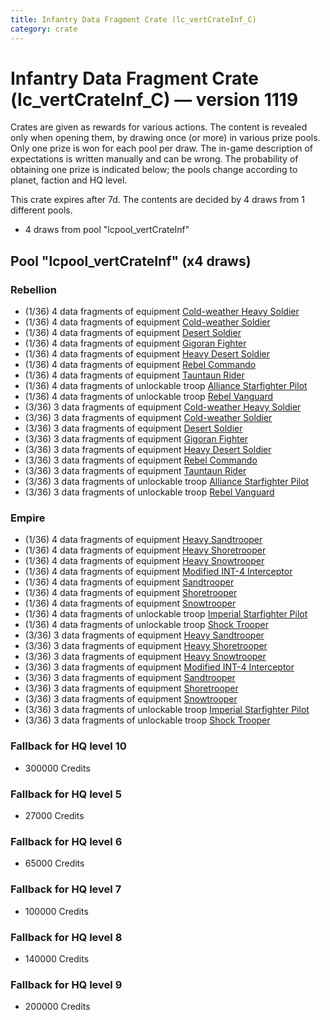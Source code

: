 ```yaml
---
title: Infantry Data Fragment Crate (lc_vertCrateInf_C)
category: crate
---
```


# Infantry Data Fragment Crate (lc_vertCrateInf_C) — version 1119

Crates are given as rewards for various actions. The content is revealed only when opening them, by drawing once (or more) in various prize pools. Only one prize is won for each pool per draw. The in-game description of expectations is written manually and can be wrong. The probability of obtaining one prize is indicated below; the pools change according to planet, faction and HQ level.

This crate expires after 7d. The contents are decided by 4 draws from 1 different pools.
  * 4 draws from pool "lcpool_vertCrateInf"

## Pool "lcpool_vertCrateInf" (x4 draws)

### Rebellion

  * (1/36) 4 data fragments of equipment [Cold-weather Heavy Soldier](eqpRebelEchoBaseHeavySoldier)
  * (1/36) 4 data fragments of equipment [Cold-weather Soldier](eqpRebelEchoBaseSoldier)
  * (1/36) 4 data fragments of equipment [Desert Soldier](eqpRebelSandSoldier)
  * (1/36) 4 data fragments of equipment [Gigoran Fighter](eqpRebelShaggyAlien)
  * (1/36) 4 data fragments of equipment [Heavy Desert Soldier](eqpRebelHeavySandSoldier)
  * (1/36) 4 data fragments of equipment [Rebel Commando](eqpRebelPentagonSoldier)
  * (1/36) 4 data fragments of equipment [Tauntaun Rider](eqpRebelTauntaun)
  * (1/36) 4 data fragments of unlockable troop [Alliance Starfighter Pilot](XWingPilot)
  * (1/36) 4 data fragments of unlockable troop [Rebel Vanguard](Vanguard)
  * (3/36) 3 data fragments of equipment [Cold-weather Heavy Soldier](eqpRebelEchoBaseHeavySoldier)
  * (3/36) 3 data fragments of equipment [Cold-weather Soldier](eqpRebelEchoBaseSoldier)
  * (3/36) 3 data fragments of equipment [Desert Soldier](eqpRebelSandSoldier)
  * (3/36) 3 data fragments of equipment [Gigoran Fighter](eqpRebelShaggyAlien)
  * (3/36) 3 data fragments of equipment [Heavy Desert Soldier](eqpRebelHeavySandSoldier)
  * (3/36) 3 data fragments of equipment [Rebel Commando](eqpRebelPentagonSoldier)
  * (3/36) 3 data fragments of equipment [Tauntaun Rider](eqpRebelTauntaun)
  * (3/36) 3 data fragments of unlockable troop [Alliance Starfighter Pilot](XWingPilot)
  * (3/36) 3 data fragments of unlockable troop [Rebel Vanguard](Vanguard)

### Empire

  * (1/36) 4 data fragments of equipment [Heavy Sandtrooper](eqpEmpireHeavySandtrooper)
  * (1/36) 4 data fragments of equipment [Heavy Shoretrooper](eqpEmpirePentagonHeavyTrooper)
  * (1/36) 4 data fragments of equipment [Heavy Snowtrooper](eqpEmpireHeavySnowtrooper)
  * (1/36) 4 data fragments of equipment [Modified INT-4 Interceptor](eqpEmpireArcticINT4)
  * (1/36) 4 data fragments of equipment [Sandtrooper](eqpEmpireSandtrooper)
  * (1/36) 4 data fragments of equipment [Shoretrooper](eqpEmpirePentagonTrooper)
  * (1/36) 4 data fragments of equipment [Snowtrooper](eqpEmpireSnowtrooper)
  * (1/36) 4 data fragments of unlockable troop [Imperial Starfighter Pilot](TiePilot)
  * (1/36) 4 data fragments of unlockable troop [Shock Trooper](Shock)
  * (3/36) 3 data fragments of equipment [Heavy Sandtrooper](eqpEmpireHeavySandtrooper)
  * (3/36) 3 data fragments of equipment [Heavy Shoretrooper](eqpEmpirePentagonHeavyTrooper)
  * (3/36) 3 data fragments of equipment [Heavy Snowtrooper](eqpEmpireHeavySnowtrooper)
  * (3/36) 3 data fragments of equipment [Modified INT-4 Interceptor](eqpEmpireArcticINT4)
  * (3/36) 3 data fragments of equipment [Sandtrooper](eqpEmpireSandtrooper)
  * (3/36) 3 data fragments of equipment [Shoretrooper](eqpEmpirePentagonTrooper)
  * (3/36) 3 data fragments of equipment [Snowtrooper](eqpEmpireSnowtrooper)
  * (3/36) 3 data fragments of unlockable troop [Imperial Starfighter Pilot](TiePilot)
  * (3/36) 3 data fragments of unlockable troop [Shock Trooper](Shock)

### Fallback for HQ level 10

  * 300000 Credits

### Fallback for HQ level 5

  * 27000 Credits

### Fallback for HQ level 6

  * 65000 Credits

### Fallback for HQ level 7

  * 100000 Credits

### Fallback for HQ level 8

  * 140000 Credits

### Fallback for HQ level 9

  * 200000 Credits